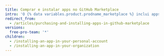 ```yaml
---
title: Comprar e instalar apps no GitHub Marketplace
intro: 'O {% data variables.product.prodname_marketplace %} inclui apps com planos de preços pagos e gratuitos. Quando encontrar um app pago que gostaria de usar em sua conta pessoal ou organização, você pode comprar e instalar o app usando suas informações de cobrança existentes.'
redirect_from:
  - /articles/purchasing-and-installing-apps-in-github-marketplace
versions:
  free-pro-team: '*'
children:
  - /installing-an-app-in-your-personal-account
  - /installing-an-app-in-your-organization
---
```


